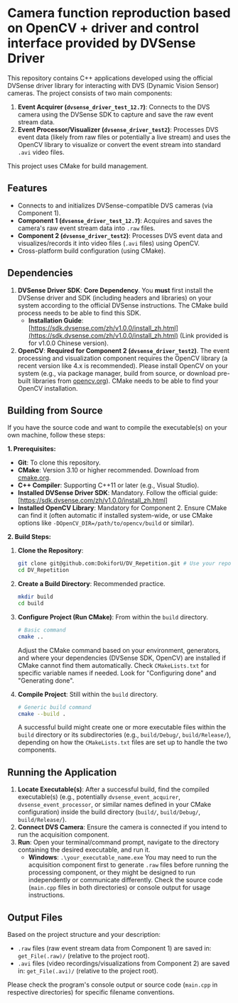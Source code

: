 # Camera function reproduction based on OpenCV + driver and control interface provided by DVSense Driver

This repository contains C++ applications developed using the official DVSense driver library for interacting with DVS (Dynamic Vision Sensor) cameras. The project consists of two main components:

1.  **Event Acquirer (`dvsense_driver_test_12.7`)**: Connects to the DVS camera using the DVSense SDK to capture and save the raw event stream data.
2.  **Event Processor/Visualizer (`dvsense_driver_test2`)**: Processes DVS event data (likely from raw files or potentially a live stream) and uses the OpenCV library to visualize or convert the event stream into standard `.avi` video files.

This project uses CMake for build management.

## Features

* Connects to and initializes DVSense-compatible DVS cameras (via Component 1).
* **Component 1 (`dvsense_driver_test_12.7`)**: Acquires and saves the camera's raw event stream data into `.raw` files.
* **Component 2 (`dvsense_driver_test2`)**: Processes DVS event data and visualizes/records it into video files (`.avi` files) using OpenCV.
* Cross-platform build configuration (using CMake).

## Dependencies

1.  **DVSense Driver SDK**: **Core Dependency**. You **must** first install the DVSense driver and SDK (including headers and libraries) on your system according to the official DVSense instructions. The CMake build process needs to be able to find this SDK.
    * **Installation Guide**: [https://sdk.dvsense.com/zh/v1.0.0/install_zh.html](https://sdk.dvsense.com/zh/v1.0.0/install_zh.html) (Link provided is for v1.0.0 Chinese version).
2.  **OpenCV**: **Required for Component 2 (`dvsense_driver_test2`)**. The event processing and visualization component requires the OpenCV library (a recent version like 4.x is recommended). Please install OpenCV on your system (e.g., via package manager, build from source, or download pre-built libraries from [opencv.org](https://opencv.org/)). CMake needs to be able to find your OpenCV installation.

## Building from Source

If you have the source code and want to compile the executable(s) on your own machine, follow these steps:

**1. Prerequisites:**

* **Git**: To clone this repository.
* **CMake**: Version 3.10 or higher recommended. Download from [cmake.org](https://cmake.org/download/).
* **C++ Compiler**: Supporting C++11 or later (e.g., Visual Studio).
* **Installed DVSense Driver SDK**: Mandatory. Follow the official guide: [https://sdk.dvsense.com/zh/v1.0.0/install_zh.html]
* **Installed OpenCV Library**: Mandatory for Component 2. Ensure CMake can find it (often automatic if installed system-wide, or use CMake options like `-DOpenCV_DIR=/path/to/opencv/build` or similar).

**2. Build Steps:**

1.  **Clone the Repository**:
    ```bash
    git clone git@github.com:DokiforU/DV_Repetition.git # Use your repository's SSH URL
    cd DV_Repetition
    ```

2.  **Create a Build Directory**: Recommended practice.
    ```bash
    mkdir build
    cd build
    ```

3.  **Configure Project (Run CMake)**: From within the `build` directory.
    ```bash
    # Basic command
    cmake ..
    ```
    Adjust the CMake command based on your environment, generators, and where your dependencies (DVSense SDK, OpenCV) are installed if CMake cannot find them automatically. Check `CMakeLists.txt` for specific variable names if needed. Look for "Configuring done" and "Generating done".

4.  **Compile Project**: Still within the `build` directory.
    ```bash
    # Generic build command
    cmake --build .
    ```
    A successful build might create one or more executable files within the `build` directory or its subdirectories (e.g., `build/Debug/`, `build/Release/`), depending on how the `CMakeLists.txt` files are set up to handle the two components.

## Running the Application

1.  **Locate Executable(s)**: After a successful build, find the compiled executable(s) (e.g., potentially `dvsense_event_acquirer`, `dvsense_event_processor`, or similar names defined in your CMake configuration) inside the build directory (`build/`, `build/Debug/`, `build/Release/`).
2.  **Connect DVS Camera**: Ensure the camera is connected if you intend to run the acquisition component.
3.  **Run**: Open your terminal/command prompt, navigate to the directory containing the desired executable, and run it.
    * **Windows**: `.\your_executable_name.exe`
    You may need to run the acquisition component first to generate `.raw` files before running the processing component, or they might be designed to run independently or communicate differently. Check the source code (`main.cpp` files in both directories) or console output for usage instructions.

## Output Files

Based on the project structure and your description:

* `.raw` files (raw event stream data from Component 1) are saved in: `get_File(.raw)/` (relative to the project root).
* `.avi` files (video recordings/visualizations from Component 2) are saved in: `get_File(.avi)/` (relative to the project root).

Please check the program's console output or source code (`main.cpp` in respective directories) for specific filename conventions.
